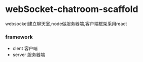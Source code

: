 # webSocket-chatroom-scaffold

websocket建立聊天室,node做服务器端,客户端框架采用react

### framework

- clent 客户端
- server 服务器端